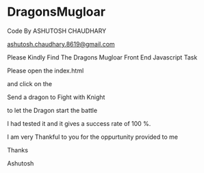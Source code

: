 # DragonsMugloar

Code By ASHUTOSH CHAUDHARY

ashutosh.chaudhary.8619@gmail.com


Please Kindly Find The Dragons Mugloar Front End Javascript Task


Please open the index.html

and click on the 

Send a dragon to Fight with Knight 

to let the Dragon start the battle

I had tested it and it gives a success rate of 100 %.

I am very Thankful to you for the oppurtunity provided to me

Thanks

Ashutosh

